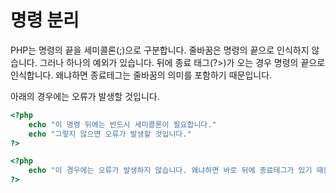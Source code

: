 # 명령 분리

PHP는 명령의 끝을 세미콜론(;)으로 구분합니다. 줄바꿈은 명령의 끝으로 인식하지 않습니다.
그러나 하나의 예외가 있습니다. 뒤에 종료 태그(?>)가 오는 경우 명령의 끝으로 인식합니다. 왜냐하면 종료테그는 줄바꿈의 의미를 포함하기 때문입니다.

아래의 경우에는 오류가 발생할 것입니다.
```php
<?php
    echo "이 명령 뒤에는 반드시 세미콜론이 필요합니다."
    echo "그렇지 않으면 오류가 발생할 것입니다."
?>
```

```php
<?php
    echo "이 경우에는 오류가 발생하지 않습니다. 왜냐하면 바로 뒤에 종료테그가 있기 때문입니다."
?>
```
